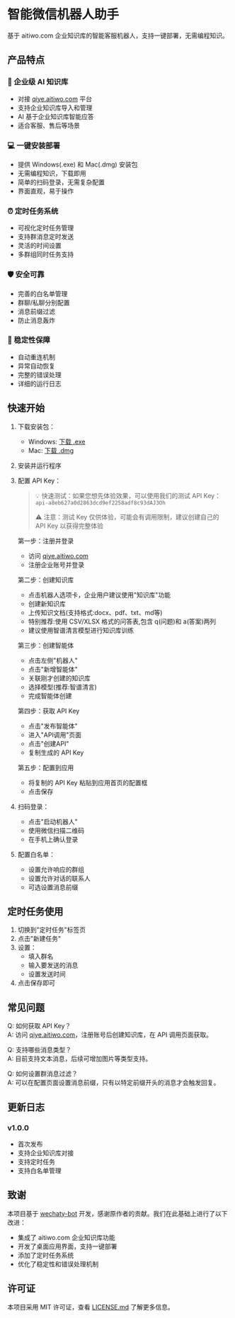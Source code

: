 # 智能微信机器人助手

基于 aitiwo.com 企业知识库的智能客服机器人，支持一键部署，无需编程知识。

## 产品特点

### 🤖 企业级 AI 知识库
- 对接 [qiye.aitiwo.com](https://qiye.aitiwo.com) 平台
- 支持企业知识库导入和管理
- AI 基于企业知识库智能应答
- 适合客服、售后等场景

### 💻 一键安装部署
- 提供 Windows(.exe) 和 Mac(.dmg) 安装包
- 无需编程知识，下载即用
- 简单的扫码登录，无需复杂配置
- 界面直观，易于操作

### ⏰ 定时任务系统
- 可视化定时任务管理
- 支持群消息定时发送
- 灵活的时间设置
- 多群组同时任务支持

### 🛡️ 安全可靠
- 完善的白名单管理
- 群聊/私聊分别配置
- 消息前缀过滤
- 防止消息轰炸

### 🔄 稳定性保障
- 自动重连机制
- 异常自动恢复
- 完整的错误处理
- 详细的运行日志

## 快速开始

1. 下载安装包：
   - Windows: [下载 .exe](https://github.com/your-repo/releases)
   - Mac: [下载 .dmg](https://github.com/your-repo/releases)

2. 安装并运行程序

3. 配置 API Key：

   > 💡 快速测试：如果您想先体验效果，可以使用我们的测试 API Key：`api-a8eb627a0d2863dcd9ef2258adf8c93dAJ3Oh`
   > 
   > ⚠️ 注意：测试 Key 仅供体验，可能会有调用限制，建议创建自己的 API Key 以获得完整体验

   第一步：注册并登录
   - 访问 [qiye.aitiwo.com](https://qiye.aitiwo.com) 
   - 注册企业账号并登录

   第二步：创建知识库
   - 点击机器人选项卡，企业用户建议使用"知识库"功能
   - 创建新知识库
   - 上传知识文档(支持格式:docx、pdf、txt、md等)
   - 特别推荐:使用 CSV/XLSX 格式的问答表,包含 q(问题)和 a(答案)两列
   - 建议使用智谱清言模型进行知识库训练

   第三步：创建智能体
   - 点击左侧"机器人"
   - 点击"新增智能体"
   - 关联刚才创建的知识库
   - 选择模型(推荐:智谱清言)
   - 完成智能体创建

   第四步：获取 API Key
   - 点击"发布智能体"
   - 进入"API调用"页面
   - 点击"创建API"
   - 复制生成的 API Key

   第五步：配置到应用
   - 将复制的 API Key 粘贴到应用首页的配置框
   - 点击保存

4. 扫码登录：
   - 点击"启动机器人"
   - 使用微信扫描二维码
   - 在手机上确认登录

5. 配置白名单：
   - 设置允许响应的群组
   - 设置允许对话的联系人
   - 可选设置消息前缀

## 定时任务使用

1. 切换到"定时任务"标签页
2. 点击"新建任务"
3. 设置：
   - 填入群名
   - 输入要发送的消息
   - 设置发送时间
4. 点击保存即可

## 常见问题

Q: 如何获取 API Key？  
A: 访问 [qiye.aitiwo.com](https://qiye.aitiwo.com)，注册账号后创建知识库，在 API 调用页面获取。

Q: 支持哪些消息类型？  
A: 目前支持文本消息，后续可增加图片等类型支持。

Q: 如何设置群消息过滤？  
A: 可以在配置页面设置消息前缀，只有以特定前缀开头的消息才会触发回复。

## 更新日志

### v1.0.0
- 首次发布
- 支持企业知识库对接
- 支持定时任务
- 支持白名单管理

## 致谢

本项目基于 [wechaty-bot](https://github.com/wechaty/wechaty) 开发，感谢原作者的贡献。我们在此基础上进行了以下改进：

- 集成了 aitiwo.com 企业知识库功能
- 开发了桌面应用界面，支持一键部署
- 添加了定时任务系统
- 优化了稳定性和错误处理机制

## 许可证

本项目采用 MIT 许可证，查看 [LICENSE.md](LICENSE.md) 了解更多信息。

